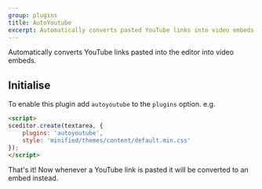```yaml
---
group: plugins
title: AutoYoutube
excerpt: Automatically converts pasted YouTube links into video embeds.
---
```

Automatically converts YouTube links pasted into the editor into video embeds.

## Initialise

To enable this plugin add `autoyoutube` to the `plugins` option. e.g.

```html
<script>
sceditor.create(textarea, {
	plugins: 'autoyoutube',
    style: 'minified/themes/content/default.min.css'
});
</script>
```

That's it! Now whenever a YouTube link is pasted it will be converted to an
embed instead.
